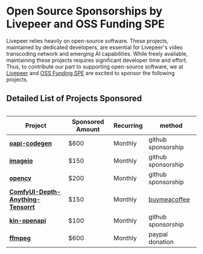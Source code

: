 # Open Source Sponsorships by Livepeer and OSS Funding SPE

Livepeer relies heavily on open-source software. These projects, maintained by dedicated developers, are essential for Livepeer's video transcoding network and emerging AI capabilities. While freely available, maintaining these projects requires significant developer time and effort. Thus, to contribute our part to supporting open-source software, we at [Livepeer](https://www.livepeer.org/) and [OSS Funding SPE](https://explorer.livepeer.org/treasury/39549981365616941647238744664851111817074961843443607299795325625311288410936) are excited to sponsor the following projects.

## Detailed List of Projects Sponsored 

<div style="display: flex; justify-content: center;">
  
  | Project | Sponsored Amount | Recurring | method |
  |---------|------------------|-----------|--------|
  | **[oapi-codegen](https://github.com/oapi-codegen/oapi-codegen)** | $600 | Monthly | github sponsorship |
  | **[imageio](https://github.com/imageio/imageio)** | $150 | Monthly | github sponsorship |
  | **[opencv](https://github.com/opencv/opencv)** | $200 | Monthly | github sponsorship |
  | **[ComfyUI-Depth-Anything-Tensorrt](https://github.com/yuvraj108c/ComfyUI-Depth-Anything-Tensorrt)** | $150 | Monthly | [buymeacoffee](https://buymeacoffee.com/yuvraj108cz) |
  | **[kin-openapi](https://github.com/getkin/kin-openapi)** | $100 | Monthly | github sponsorship |
  | **[ffmpeg](https://github.com/FFmpeg/FFmpeg)** | $600 | Monthly | paypal donation |

</div>
